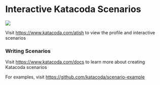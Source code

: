 # Interactive Katacoda Scenarios

[![](http://shields.katacoda.com/katacoda/atish/count.svg)](https://www.katacoda.com/atish "Get your profile on Katacoda.com")

Visit https://www.katacoda.com/atish to view the profile and interactive scenarios

### Writing Scenarios
Visit https://www.katacoda.com/docs to learn more about creating Katacoda scenarios

For examples, visit https://github.com/katacoda/scenario-example
